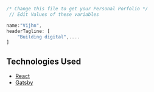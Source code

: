 


```javascript
/* Change this file to get your Personal Porfolio */
 // Edit Values of these variables

name:"Vijhn",
headerTagline: [
    "Building digital",.... 
]

```



## Technologies Used

- [React](https://reactjs.org/)
- [Gatsby](https://www.gatsbyjs.com/)





